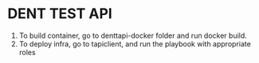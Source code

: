 # DENT TEST API

1. To build container, go to denttapi-docker folder and run docker build.
2. To deploy infra, go to tapiclient, and run the playbook with appropriate roles 
